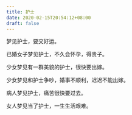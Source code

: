 ```yaml
---
title: 护士
date: 2020-02-15T20:54:12+08:00
draft: false
---
```


梦见护士，要交好运。

已婚女子梦见护士，不久会怀孕，得贵子。

少女梦见有一群美貌的护士，很快要出嫁。

少女梦见和护士争吵，婚事不顺利，迟迟不能出嫁。

病人梦见护士，痛苦很快要过去。

女人梦见当了护士，一生生活艰难。
